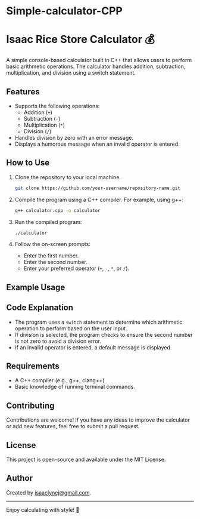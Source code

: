 # Simple-calculator-CPP

# Isaac Rice Store Calculator 💰

A simple console-based calculator built in C++ that allows users to perform basic arithmetic operations. The calculator handles addition, subtraction, multiplication, and division using a switch statement.

## Features

- Supports the following operations:
  - Addition (`+`)
  - Subtraction (`-`)
  - Multiplication (`*`)
  - Division (`/`)
- Handles division by zero with an error message.
- Displays a humorous message when an invalid operator is entered.

## How to Use

1. Clone the repository to your local machine.
    ```bash
    git clone https://github.com/your-username/repository-name.git
    ```
   
2. Compile the program using a C++ compiler. For example, using g++:
    ```bash
    g++ calculator.cpp -o calculator
    ```

3. Run the compiled program:
    ```bash
    ./calculator
    ```

4. Follow the on-screen prompts:
   - Enter the first number.
   - Enter the second number.
   - Enter your preferred operator (`+`, `-`, `*`, or `/`).

## Example Usage


## Code Explanation

- The program uses a `switch` statement to determine which arithmetic operation to perform based on the user input.
- If division is selected, the program checks to ensure the second number is not zero to avoid a division error.
- If an invalid operator is entered, a default message is displayed.

## Requirements

- A C++ compiler (e.g., g++, clang++)
- Basic knowledge of running terminal commands.

## Contributing

Contributions are welcome! If you have any ideas to improve the calculator or add new features, feel free to submit a pull request.

## License

This project is open-source and available under the MIT License.

## Author

Created by isaaclynej@gmail.com.

---

Enjoy calculating with style! 🚀
